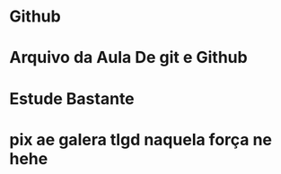 # Github

# Arquivo da Aula De git e Github

# Estude Bastante 

# pix ae galera tlgd naquela força ne hehe
